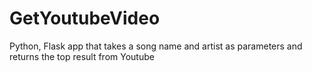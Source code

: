 # GetYoutubeVideo
Python, Flask app that takes a song name and artist as parameters and returns the top result from Youtube

